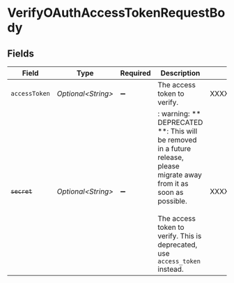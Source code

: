 # VerifyOAuthAccessTokenRequestBody


## Fields

| Field                                                                                                                                                                                                | Type                                                                                                                                                                                                 | Required                                                                                                                                                                                             | Description                                                                                                                                                                                          | Example                                                                                                                                                                                              |
| ---------------------------------------------------------------------------------------------------------------------------------------------------------------------------------------------------- | ---------------------------------------------------------------------------------------------------------------------------------------------------------------------------------------------------- | ---------------------------------------------------------------------------------------------------------------------------------------------------------------------------------------------------- | ---------------------------------------------------------------------------------------------------------------------------------------------------------------------------------------------------- | ---------------------------------------------------------------------------------------------------------------------------------------------------------------------------------------------------- |
| `accessToken`                                                                                                                                                                                        | *Optional\<String>*                                                                                                                                                                                  | :heavy_minus_sign:                                                                                                                                                                                   | The access token to verify.                                                                                                                                                                          | XXXXXXXXXXXXXX                                                                                                                                                                                       |
| ~~`secret`~~                                                                                                                                                                                         | *Optional\<String>*                                                                                                                                                                                  | :heavy_minus_sign:                                                                                                                                                                                   | : warning: ** DEPRECATED **: This will be removed in a future release, please migrate away from it as soon as possible.<br/><br/>The access token to verify. This is deprecated, use `access_token` instead. | XXXXXXXXXXXXXX                                                                                                                                                                                       |